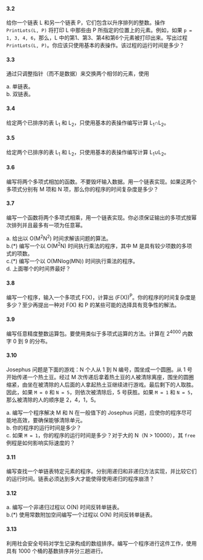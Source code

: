 #### 3.2

给你一个链表 L 和另一个链表 P，它们包含以升序排列的整数。操作 `PrintLots(L, P)` 将打印 L 中那些由 P 所指定的位置上的元素。例如，如果 `p = 1, 3, 4, 6`，那么，L 中的第1、第3、第4和第6个元素被打印出来。写出过程 `PrintLots(L, P)`。你应该只使用基本的表操作。该过程的运行时间是多少？

#### 3.3

通过只调整指针（而不是数据）来交换两个相邻的元素，使用

a. 单链表。  
b. 双链表。

#### 3.4

给定两个已排序的表 L<sub>1</sub> 和 L<sub>2</sub>，只使用基本的表操作编写计算 L<sub>1</sub>∩L<sub>2</sub>。

#### 3.5

给定两个已排序的表 L<sub>1</sub> 和 L<sub>2</sub>，只使用基本的表操作编写计算 L<sub>1</sub>∪L<sub>2</sub>。

#### 3.6

编写将两个多项式相加的函数。不要毁坏输入数据。用一个链表实现。如果这两个多项式分别有 M 项和 N 项，那么你的程序的时间复杂度是多少？

#### 3.7

编写一个函数将两个多项式相乘，用一个链表实现。你必须保证输出的多项式按幂次排列并且最多有一项为任意幂。


a. 给出以 O(M<sup>2</sup>N<sup>2</sup>) 时间求解该问题的算法。  
b.(\*) 编写一个以 O(M<sup>2</sup>N) 时间执行乘法的程序，其中 M 是具有较少项数的多项式的项数。  
c.(\*) 编写一个以 O(MNlog(MN)) 时间执行乘法的程序。  
d. 上面哪个的时间界最好？  

#### 3.8

编写一个程序，输入一个多项式 F(X)，计算出 (F(X))<sup>P</sup>。你的程序的时间复杂度是多少？至少再提出一种对 F(X) 和 P 的某些可能的选择具有竞争性的解法。

#### 3.9

编写任意精度整数运算包。要使用类似于多项式运算的方法。计算在 2<sup>4000</sup> 内数字 0 到 9 的分布。

#### 3.10

Josephus 问题是下面的游戏：N 个人从 1 到 N 编号，围坐成一个圆圈。从 1 号开始传递一个热土豆。经过 M 次传递后拿着热土豆的人被清除离座，围坐的圆圈缩紧，由坐在被清除的人后面的人拿起热土豆继续进行游戏。最后剩下的人取胜。因此，如果 `M = 0` 和 `N = 5`，则依次被清除后，5 号获胜。如果 `M = 1` 和 `N = 5`，那么被清除的人的顺序是 2，4，1，5。

a. 编写一个程序解决 M 和 N 在一般值下的 Josephus 问题，应使你的程序尽可能地高效，要确保能够清除单元。  
b. 你的程序的运行时间是多少？  
c. 如果 `M = 1`，你的程序的运行时间是多少？对于大的 N（N > 10000），其 `free` 例程是如何影响实际速度的？

#### 3.11

编写查找一个单链表特定元素的程序。分别用递归和非递归方法实现，并比较它们的运行时间。链表必须达到多大才能使得使用递归的程序崩溃？

#### 3.12

a. 编写一个非递归过程以 O(N) 时间反转单链表。  
b.(\*) 使用常数附加空间编写一个过程以 O(N) 时间反转单链表。

#### 3.13

利用社会安全号码对学生记录构成的数组排序。编写一个程序进行这件工作，使用具有 1000 个桶的基数排序并分三趟进行。

